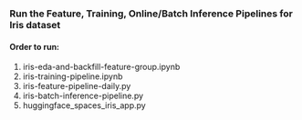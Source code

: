 ### Run the Feature, Training, Online/Batch Inference Pipelines for Iris dataset

#### Order to run:
1) iris-eda-and-backfill-feature-group.ipynb
2) iris-training-pipeline.ipynb
3) iris-feature-pipeline-daily.py
4) iris-batch-inference-pipeline.py
5) huggingface_spaces_iris_app.py

